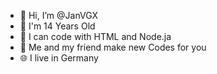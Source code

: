 - 👋 Hi, I’m @JanVGX
- 📝 I'm 14 Years Old
- 🌱 I can code with HTML and Node.ja
- 👥 Me and my friend make new Codes for you
- 🌐 I live in Germany

<!---
JanVGX/JanVGX is a ✨ special ✨ repository because its `README.md` (this file) appears on your GitHub profile.
You can click the Preview link to take a look at your changes.
--->
